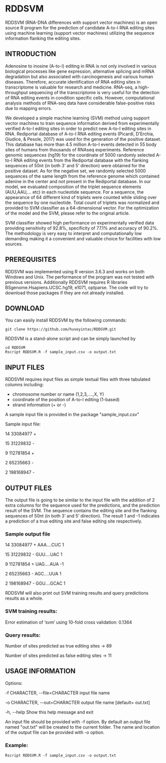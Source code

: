 


# RDDSVM

RDDSVM (RNA-DNA differences with support vector machines) is an open source R program for the prediction of candidate A-to-I RNA editing sites using machine learning (support vector machines) utilizing the sequence information flanking the editing sites.

## INTRODUCTION

Adenosine to inosine (A-to-I) editing in RNA is not only involved in various biological processes like gene expression, alternative splicing and mRNA degradation but also associated with carcinogenesis and various human diseases. Therefore, accurate identification of RNA editing sites in transcriptome is valuable for research and medicine. RNA-seq, a high-throughput sequencing of the transcriptome is very useful for the detection of RNA editing events in condition specific cells. However, computational analysis methods of RNA-seq data have considerable false-positive risks due to mapping errors. 

We developed a simple machine learning (SVM) method using support vector machines to train sequence information derived from experimentally verified A-to-I editing sites in order to predict new A-to-I editing sites in RNA. Rediportal database of A-to-I RNA editing events (Picardi, D’Erchia, Giudice, & Pesole, 2017) was used for the generation of the positive dataset. This database has more than 4.5 million A-to-I events detected in 55 body sites of humans from thousands of RNAseq experiments. Reference genomic sequences (hg19) for the coordinate of 5000 randomly selected A-to-I RNA editing events from the Rediportal database with the flanking sequences of 50nt (in both 3’ and 5’ direction) were obtained for the positive dataset. As for the negative set, we randomly selected 5000 sequences of the same length from the reference genome which contained adenine in the center and not present in the Rediportal database. 
In our model, we evaluated composition of the triplet sequence elements (AUU,AAU,... etc) in each nucleotide sequence. For a sequence, the appearance of 64 different kind of triplets were counted while sliding over the sequence by one nucleotide. Total count of triplets was normalized and provided to SVM classifier as a 64-dimensional vector. For the optimization of the model and the SVM, please refer to the original article. 

SVM classifier showed high performance on experimentally verified data providing sensitivity of 92.8%, specificity of 77.1% and accuracy of 90.2%. The methodology is very easy to interpret and computationally low demanding making it a convenient and valuable choice for facilities with low sources.

## PREREQUISITES

RDDSVM was implemented using R version 3.6.3 and works on both Windows and Unix. The performance of the program was not tested with previous versions. Additionally RDDSVM requires R libraries BSgenome.Hsapiens.UCSC.hg19, e1071, optparse. The code will try to download those packages if they are not already installed.

## DOWNLOAD

You can easily install RDDSVM by the following commands:

    git clone https://github.com/huseyintac/RDDSVM.git

RDDSVM is a stand-alone script and can be simply launched by

    cd RDDSVM
    Rscript RDDSVM.R -f sample_input.csv -o output.txt 

## INPUT FILES
RDDSVM requires  input files as simple textual files with three tabulated columns including:

-   chromosome number or name (1,2,3,....,X, Y)
-   coordinate of the position of A-to-I editing (1-based)
-   strand information (+ or -)

A sample input file is provided in the package "sample_input.csv"

Sample input file:

14	33084977	+

15	31229832	-

9	112781854	+

2	65235663	-

2	198168947	-

## OUTPUT FILES
The output file is going to be similar to the input file with the addition of 2 extra columns for the sequence used for the predictions, and the prediction result of the SVM. The sequence contains the editing site and the flanking sequences of 50nt (in both 3’ and 5’ direction). The result 1 and -1 indicates a prediction of a true editing site and false editing site respectively. 

### Sample output file

14	33084977	+	AAA....CUC	1

15	31229832	-	GUU....UAC	1

9	112781854	+	UAG....AUA	-1

2	65235663	-	AGC....UUA	1

2	198168947	-	GGU....GCAC	1


RDDSVM will also print out SVM training results and query predictions results as a whole. 


### SVM training results:

Error estimation of ‘svm’ using 10-fold cross validation: 0.1364

### Query results:

Number of sites predicted as true editing sites -> 89

Number of sites predicted as false editing sites -> 11

     
## USAGE INFORMATION

Options:

-f CHARACTER, --file=CHARACTER
	input file name

-o CHARACTER, --out=CHARACTER
	output file name [default= out.txt]

-h, --help
	Show this help message and exit
	

An input file should be provided with -f option. By default an output file named "out.txt" will be created to the current folder. The name and location of the output file can be provided with -o option. 

### Example:
    Rscript RDDSVM.R -f sample_input.csv -o output.txt 
